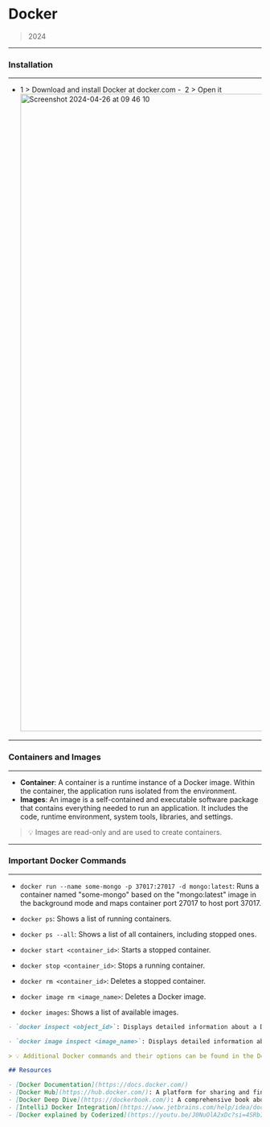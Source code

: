 # Docker

> 2024


___
### Installation   
___ 

- 1 > Download and install Docker at docker.com 
-  2 > Open it <img width="1268" alt="Screenshot 2024-04-26 at 09 46 10" src="https://github.com/louisBerlin/Cheat_Sheet/assets/80892116/dceaf5e3-87eb-4743-8067-bfc997a48f35">

___
### Containers and Images  
___ 

- **Container**: A container is a runtime instance of a Docker image. Within the container, the application runs isolated from the environment.
- **Images**: An image is a self-contained and executable software package that contains everything needed to run an application. It includes the code, runtime environment, system tools, libraries, and settings.

> 💡 Images are read-only and are used to create containers.

___
### Important Docker Commands  
___  

- `docker run --name some-mongo -p 37017:27017 -d mongo:latest`: Runs a container named "some-mongo" based on the "mongo:latest" image in the background mode and maps container port 27017 to host port 37017.

- `docker ps`: Shows a list of running containers.

- `docker ps --all`: Shows a list of all containers, including stopped ones.

- `docker start <container_id>`: Starts a stopped container.

- `docker stop <container_id>`: Stops a running container.

- `docker rm <container_id>`: Deletes a stopped container.

- `docker image rm <image_name>`: Deletes a Docker image.

- `docker images`: Shows a list of available images.

```markdown
- `docker inspect <object_id>`: Displays detailed information about a Docker object (container or image).

- `docker image inspect <image_name>`: Displays detailed information about a specific image.

> 💡 Additional Docker commands and their options can be found in the Docker documentation.

## Resources

- [Docker Documentation](https://docs.docker.com/)
- [Docker Hub](https://hub.docker.com/): A platform for sharing and finding Docker images.
- [Docker Deep Dive](https://dockerbook.com/): A comprehensive book about Docker and containerization.
- [IntelliJ Docker Integration](https://www.jetbrains.com/help/idea/docker.html): Information on integrating Docker with IntelliJ IDEA.
- [Docker explained by Coderized](https://youtu.be/J0NuOlA2xDc?si=4SRbIaJJ_l1uUrJa)
```




